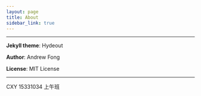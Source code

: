 ```yaml
---
layout: page
title: About
sidebar_link: true
---
```


---

**Jekyll theme**: Hydeout

**Author**: Andrew Fong

**License**: MIT License

---

CXY  15331034  上午班
